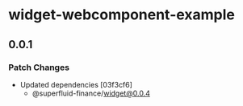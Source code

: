 # widget-webcomponent-example

## 0.0.1

### Patch Changes

- Updated dependencies [03f3cf6]
  - @superfluid-finance/widget@0.0.4
